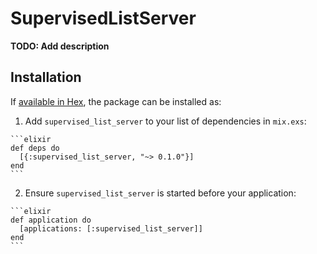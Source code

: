 # SupervisedListServer

**TODO: Add description**

## Installation

If [available in Hex](https://hex.pm/docs/publish), the package can be installed as:

  1. Add `supervised_list_server` to your list of dependencies in `mix.exs`:

    ```elixir
    def deps do
      [{:supervised_list_server, "~> 0.1.0"}]
    end
    ```

  2. Ensure `supervised_list_server` is started before your application:

    ```elixir
    def application do
      [applications: [:supervised_list_server]]
    end
    ```

